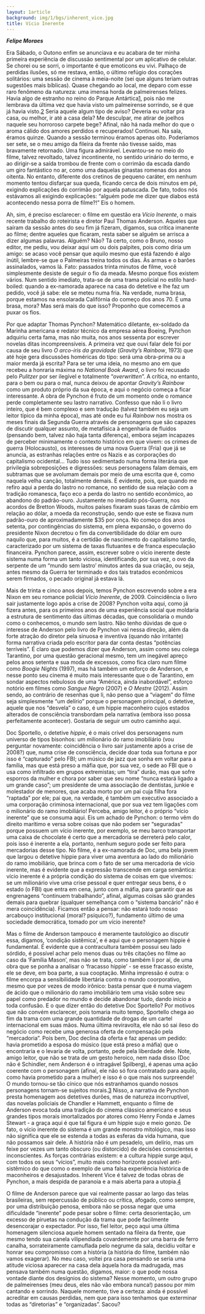 ```yaml
---
layout: 1article
background: img/1/bgs/inherent_vice.jpg
title: Vício Inerente
---
```


___Felipe Moraes___

Era Sábado, o Outono enfim se anunciava e eu acabara de ter minha primeira experiência de discussão sentimental por um aplicativo de celular. Se chorei ou se sorri, o importante é que emoticons eu vivi. Palhaço de perdidas ilusões, só me restava, então, o último refúgio dos corações solitários: uma sessão de cinema à meia-noite (sei que alguns teriam outras sugestões mais bíblicas). Quase chegando ao local, me deparo com esse raro fenômeno da natureza: uma imensa horda de palmeirenses felizes. Havia algo de estranho no reino do Parque Antártica<a class="tooltip sup" href="#nota" title="O cinema ficava bem ao lado da novíssima _Allianz Parque_.">1</a>, pois não me lembrava da última vez que havia visto um palmeirense sorrindo, se é que já havia visto.<a class="tooltip sup" href="#nota" title="Soube depois que se tratava do jogo comemorativo de despedida do Alex.">2</a> Seria aquele algum tipo de aviso? Deveria eu voltar pra casa, ou melhor, ir até a casa dela? Me desculpar, me atirar de joelhos naquele seu horroroso carpete bege? Afinal, não há nada melhor do que o aroma cálido dos amores perdidos e recuperados! Continuei. Na sala, éramos quinze. Quando a sessão terminou éramos apenas oito. Poderíamos ser sete, se o meu amigo da fileira da frente não tivesse saído, mas bravamente retornado. Uma figura admirável. Levantou-se no meio do filme, talvez revoltado, talvez incontinente, no sentido urinário do termo, e ao dirigir-se a saída trombou de frente com o corrimão da escada dando um giro fantástico no ar, como uma daquelas ginastas romenas dos anos oitenta. No entanto, diferente dos cretinos de pequeno caráter, em nenhum momento tentou disfarçar sua queda, ficando cerca de dois minutos em pé, exigindo explicações do corrimão por aquela patuscada. De fato, todos nós estávamos ali exigindo explicações: “alguém pode me dizer que diabos está acontecendo nessa porra de filme?!” Eis o homem.

Ah, sim, é preciso esclarecer: o filme em questão era _Vício Inerente_, o mais recente trabalho do roteirista e diretor Paul Thomas Anderson. Aqueles que saíram da sessão antes do seu fim já fizeram, digamos, sua crítica imanente ao filme; dentre aqueles que ficaram, resta saber se alguém se arrisca a dizer algumas palavras. Alguém? Não? Tá certo, como o Bruno, nosso editor, me pediu, vou deixar aqui um ou dois palpites, pois como diria um amigo: se acaso você pensar que aquilo mesmo que está fazendo é algo inútil, lembre-se que o Palmeiras treina todos os dias. Às armas e o barões assinalados, vamos lá. Fato: passados trinta minutos de filme, você simplesmente desiste de seguir o fio da meada. Mesmo porque fios existem vários. Num sentido imediato, trata-se de uma trama policial no estilo hard-boiled: quando a ex-namorada aparece na casa do detetive e lhe faz um pedido, você já sabe: ele se meteu numa fria. Na verdade, numa brasa, porque estamos na ensolarada Califórnia do começo dos anos 70. É uma brasa, mora? Mas será mais do que isso? Proponho que comecemos a puxar os fios.

Por que adaptar Thomas Pynchon? Matemático diletante, ex-soldado da Marinha americana e redator técnico da empresa aérea Boeing, Pynchon adquiriu certa fama, mas não muita, nos anos sessenta por escrever novelas ditas incompreensíveis. A primeira vez que ouvi falar dele foi por causa de seu livro _O arco-iris da gravidade_ (_Gravity’s Rainbow_, 1973) que até hoje gera discussões homéricas do tipo: será uma obra-prima ou a maior merda já escrita? Para se ter uma ideia, no mesmo ano em que recebeu a honraria máxima no _National Book Award_, o livro foi recusado pelo _Pulitzer_ por ser ilegível e totalmente “_overwritten_”. A crítica, no entanto, para o bem ou para o mal, nunca deixou de apontar _Gravity’s Rainbow_ como um produto próprio da sua época, e aqui o negócio começa a ficar interessante. A obra de Pynchon é fruto de um momento onde o romance perde completamente seu lastro narrativo. Confesso que não li o livro inteiro, que é bem complexo e sem tradução (talvez também eu seja um leitor típico da minha época), mas até onde eu fui _Rainbow_ nos mostra os meses finais da Segunda Guerra através de personagens que são capazes de discutir qualquer assunto, de metafísica à engenharia de fluidos (pensando bem, talvez não haja tanta diferença), embora sejam incapazes de perceber minimamente o contexto histórico em que vivem: os crimes de guerra (Holocausto), os interesses de uma nova Guerra (Fria) que já se anuncia, as estranhas relações entre os Nazis e as corporações do capitalismo ocidental... Tudo isso sedimentado numa forma literária que privilegia sobreposições e digressões: seus personagens falam demais, em subtramas que se avolumam demais por meio de uma escrita que é, como naquela velha canção, totalmente demais. É evidente, pois, que quando me refiro aqui a perda do lastro no romance, no sentido de sua relação com a tradição romanesca, faço eco a perda do lastro no sentido econômico, ao abandono do padrão-ouro. Justamente no imediato pós-Guerra, nos acordos de Bretton Woods, muitos países fixaram suas taxas de câmbio em relação ao dólar, a moeda da reconstrução, sendo que este se fixava num padrão-ouro de aproximadamente $35 por onça. No começo dos anos setenta, por contingências do sistema, em plena expansão, o governo do presidente Nixon decretou o fim da convertibilidade do dólar em ouro naquilo que, para muitos, é a certidão de nascimento do capitalismo tardio, caracterizado por um sistema de taxas flutuantes e de franca especulação financeira. Pynchon parece, assim, escrever sobre o vício inerente deste sistema numa forma um tanto viciosa, identificando, por sua vez, o ovo da serpente de um “mundo sem lastro’ minutos antes da sua criação, ou seja, antes mesmo da Guerra ter terminado e dos tais tratados econômicos serem firmados, o pecado original já estava lá.

Mais de trinta e cinco anos depois, temos Pynchon escrevendo sobre a era Nixon em seu romance policial _Vício Inerente_, de 2009. Coincidência o livro sair justamente logo após a crise de 2008? Pynchon volta aqui, como já fizera antes, para os primeiros anos de uma experiência social que moldaria a estrutura de sentimento das últimas décadas, que consolidaria o mundo como o conhecemos, o mundo sem lastro. Não tenho dúvidas de que o interesse de Anderson pelo livro de Pynchon vai nessa direção, além da forte atração do diretor pela sinuosa e inventiva (quando não irritante) forma narrativa criada pelo escritor para dar conta destas “potências terríveis”. É claro que podemos dizer que Anderson, assim como seu colega Tarantino, por uma questão geracional mesmo, tem um inegável apreço pelos anos setenta e sua moda de excessos, como fica claro num filme como _Boogie Nights_ (1997), mas há também um esforço de Anderson, e nesse ponto seu cinema é muito mais interessante que o de Tarantino, em sondar aspectos nebulosos de uma “América, ainda inabordável”, esforço notório em filmes como _Sangue Negro_ (2007) e _O Mestre_ (2012). Assim sendo, ao contrário de resenhas que li, não penso que a “viagem” do filme seja simplesmente “um delírio” porque o personagem principal, o detetive, aquele que nos “desvela” o caso, é um hippie maconheiro cujos estados alterados de consciência transbordam pela narrativa (embora isso possa perfeitamente acontecer). Gostaria de seguir um outro caminho aqui.

Doc Sportello, o detetive _hippie_, é o mais crível dos personagens num universo de tipos bisonhos: um milionário do ramo imobiliário (vou perguntar novamente: coincidência o livro sair justamente após a crise de 2008?) que, numa crise de consciência, decide doar toda sua fortuna e por isso é “capturado” pelo FBI; um músico de jazz que sonha em voltar para a família, mas que está preso a máfia que, por sua vez, o sede ao FBI que o usa como infiltrado em grupos extremistas; um “tira” durão, mas que sofre esporros da mulher e chora por saber que seu nome “nunca estará ligado a um grande caso”; um presidente de uma associação de dentistas, junkie e molestador de menores, que acaba morto por um pai cuja filha fora “raptada” por ele; pai que, na verdade, é também um executivo associado a uma corporação criminosa internacional, que por sua vez tem ligações com o milionário do ramo imobiliário! Perceba, amigo leitor, é o próprio “vício inerente” que se consuma aqui. Eis um achado de Pynchon: o termo vêm do direito marítimo e versa sobre coisas que não podem ser “seguradas” porque possuem um vício inerente, por exemplo, se meu barco transportar uma caixa de chocolate é certo que a mercadoria se derreterá pelo calor, pois isso é inerente a ela, portanto, nenhum seguro pode ser feito para mercadorias desse tipo. No filme, é a ex-namorada de Doc, uma bela jovem que largou o detetive hippie para viver uma aventura ao lado do milionário do ramo imobiliário, que brinca com o fato de ser uma mercadoria de vício inerente, mas é evidente que a expressão transcende em carga semântica: vício inerente é a própria condição do sistema de coisas em que vivemos: se um milionário vive uma crise pessoal e quer entregar seus bens, é o estado (o FBI) que entra em cena, junto com a máfia, para garantir que as engrenagens “continuem trabalhando”, afinal, algumas coisas são grandes demais para quebrar (qualquer semelhança com o “sistema bancário” não é mera coincidência). Ficamos então a pensar: não estará todo nosso arcabouço institucional (moral? psíquico?), fundamento último de uma sociedade democrática, tomado por um vício inerente?

Mas o filme de Anderson tampouco é meramente tautológico ao discutir essa, digamos, ‘condição sistêmica’, e é aqui que o personagem hippie é fundamental. É evidente que a contracultura também possui seu lado sórdido, é possível achar pelo menos duas ou três citações no filme ao caso da ‘Família Mason’, mas não se trata, como também li por aí, de uma obra que se ponha a analisar o ‘fracasso hippie’ - se esse fracasso existe, ele se deve, em boa parte, a sua cooptação. Minha impressão é outra: o filme encorpa a sensibilidade libertária contra o mundo coorporativo, mesmo que por vezes de modo irônico: basta pensar que é numa viagem de ácido que o milionário do ramo imobiliário tem uma visão sobre seu papel como predador no mundo e decide abandonar tudo, dando início a toda confusão. E o que dizer então do detetive Doc Sportello? Por motivos que não convém esclarecer, pois tomaria muito tempo, Sportello chega ao fim da trama com uma grande quantidade de drogas de um cartel internacional em suas mãos. Numa última reviravolta, ele não só sai ileso do negócio como recebe uma generosa oferta de compensação pela “mercadoria”. Pois bem, Doc declina da oferta e faz apenas um pedido: havia prometido a esposa do músico (que está preso a máfia) que o encontraria e o levaria de volta, portanto, pede pela liberdade dele. Note, amigo leitor, que não se trata de um gesto heroico, nem nada disso (Doc não é Schindler, nem Anderson é o intragável Spilberg), é apenas uma ação coerente com o personagem (afinal, ele não só fora contratado para aquilo, como havia prometido para a mulher) e isso é o que mais nos surpreende! O mundo tornou-se tão cínico que nós estranhamos quando nossos personagens tornam-se sujeitos morais.<a class="tooltip sup" href="#nota" title="Outro belo filme sobre o assunto é _Era uma Vez em Nova York_ (2013), também com o ator Joaquim Phoenix.">3</a> Nisso, a narrativa de Pynchon presta homenagem aos detetives durões, mas de natureza incorruptível, das novelas policiais de Chandler e Hammett, enquanto o filme de Anderson evoca toda uma tradição do cinema clássico americano e seus grandes tipos morais imortalizados por atores como Henry Fonda e James Stewart - a graça aqui é que tal figura é um hippie sujo e meio gonzo. De fato, o vício inerente do sistema é um grande monstro mitológico, mas isso não significa que ele se estenda a todas as esferas da vida humana, que não possamos sair dele. A história não é um pesadelo, um delírio, mas um feixe por vezes um tanto obscuro (ou distorcido) de decisões conscientes e inconscientes. As forças contrárias existem: e a cultura hippie surge aqui, com todos os seus “vícios”, muito mais como horizonte possível anti-sistêmico do que como o exemplo de uma falsa experiência histórica de maconheiros e desajustados. Inherent Vice é talvez de todas obras de Pynchon, a mais despida de paranoia e a mais aberta para a utopia.<a class="tooltip sup" href="#nota" title="Vale lembrar que o próprio Pynchon, durante seu retiro californiano entre os anos 60 e 70, adotou o estilo de vida _hippie_.">4</a>

O filme de Anderson parece que vai realmente passar ao largo das telas brasileiras, sem repercussão de público ou crítica, afogado, como sempre, por uma distribuição penosa, embora não se possa negar que uma dificuldade “inerente” pode pesar sobre o filme: certa desorientação, um excesso de piruetas na condução da trama que pode facilmente desencorajar o expectador. Por isso, fiel leitor, peço aqui uma última homenagem silenciosa aquele homem sentado na fileira da frente, que mesmo tendo sua canela vilipendiada covardemente por uma barra de ferro canalha, sorrateiramente camuflada pelo negrume da sala, decidiu voltar e honrar seu compromisso com a história (a história do filme, também não vamos exagerar). No meu caso, voltei pra casa pensando se seria uma atitude viciosa aparecer na casa dela àquela hora da madrugada, mas pensava também numa questão, digamos, maior: o que pode nossa vontade diante dos desígnios do sistema? Nesse momento, um outro grupo de palmeirenses (meu deus, eles não vão embora nunca!) passou por mim cantando e sorrindo. Naquele momento, tive a certeza: ainda é possível acreditar em causas perdidas, nem que para isso tenhamos que exterminar todas as “diretorias” e “organizadas”. Sacou?
